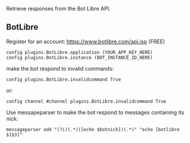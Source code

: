 Retrieve responses from the Bot Libre API.

## BotLibre

Register for an account: https://www.botlibre.com/api.jsp (FREE)

```
config plugins.BotLibre.application (YOUR_APP_KEY_HERE)
config plugins.BotLibre.instance (BOT_INSTANCE_ID_HERE)
```
make the bot respond to invalid commands:
```
config plugins.BotLibre.invalidcommand True
```
or:
```
config channel #channel plugins.BotLibre.invalidcommand True
```
Use messapeparser to make the bot respond to messages containing its nick:
```
messageparser add "(?i)(.*)([echo $botnick])(.*)" "echo [botlibre $1$3]"
```

